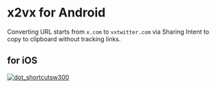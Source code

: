 # x2vx for Android
Converting URL starts from `x.com` to `vxtwitter.com` via Sharing Intent to copy to clipboard without tracking links.


## for iOS
[![dot_shortcutsw300](https://github.com/unlimish/x2vx-android/assets/14168376/793aca5d-9c90-4c16-9673-bf739d0fd448)
](https://www.icloud.com/shortcuts/fadff2730bd34ccba6f4d4b0c3761824)
